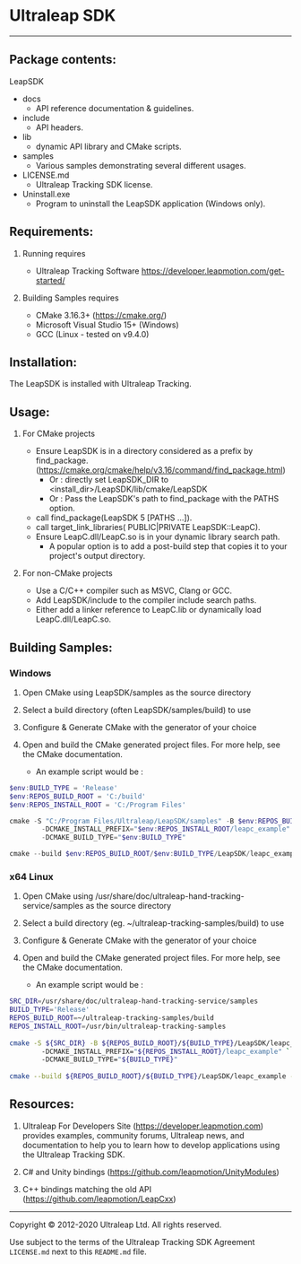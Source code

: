 # Ultraleap SDK

--------------------------------------------------------------------------------

## Package contents:

LeapSDK
- docs
	* API reference documentation & guidelines.
- include
	* API headers.
- lib
	* dynamic API library and CMake scripts.
- samples
	* Various samples demonstrating several different usages.
- LICENSE.md
	* Ultraleap Tracking SDK license.
- Uninstall.exe
	* Program to uninstall the LeapSDK application (Windows only).

## Requirements:

1. Running requires
    * Ultraleap Tracking Software https://developer.leapmotion.com/get-started/

2. Building Samples requires
    * CMake 3.16.3+ (https://cmake.org/)
    * Microsoft Visual Studio 15+ (Windows)
    * GCC (Linux - tested on v9.4.0)

## Installation:

The LeapSDK is installed with Ultraleap Tracking.

## Usage:

1. For CMake projects
    * Ensure LeapSDK is in a directory considered as a prefix by find_package.
        (https://cmake.org/cmake/help/v3.16/command/find_package.html)
        * Or : directly set LeapSDK_DIR to <install_dir>/LeapSDK/lib/cmake/LeapSDK
        * Or : Pass the LeapSDK's path to find_package with the PATHS option.
    * call find_package(LeapSDK 5 [PATHS ...]).
    * call target_link_libraries(<your project> PUBLIC|PRIVATE LeapSDK::LeapC).
    * Ensure LeapC.dll/LeapC.so is in your dynamic library search path.
        * A popular option is to add a post-build step that copies it to your project's output directory.

2. For non-CMake projects
    * Use a C/C++ compiler such as MSVC, Clang or GCC.
    * Add LeapSDK/include to the compiler include search paths.
    * Either add a linker reference to LeapC.lib or dynamically load LeapC.dll/LeapC.so.

## Building Samples:

### Windows

1. Open CMake using LeapSDK/samples as the source directory

2. Select a build directory (often LeapSDK/samples/build) to use

3. Configure & Generate CMake with the generator of your choice

4. Open and build the CMake generated project files. For more help, see the CMake documentation.
    * An example script would be :
```powershell
$env:BUILD_TYPE = 'Release'
$env:REPOS_BUILD_ROOT = 'C:/build'
$env:REPOS_INSTALL_ROOT = 'C:/Program Files'

cmake -S "C:/Program Files/Ultraleap/LeapSDK/samples" -B $env:REPOS_BUILD_ROOT/$env:BUILD_TYPE/LeapSDK/leapc_example `
		-DCMAKE_INSTALL_PREFIX="$env:REPOS_INSTALL_ROOT/leapc_example" `
		-DCMAKE_BUILD_TYPE="$env:BUILD_TYPE"

cmake --build $env:REPOS_BUILD_ROOT/$env:BUILD_TYPE/LeapSDK/leapc_example -j --config $env:BUILD_TYPE
```

### x64 Linux

1. Open CMake using /usr/share/doc/ultraleap-hand-tracking-service/samples as the source directory    
    
2. Select a build directory (eg. ~/ultraleap-tracking-samples/build) to use    
    
3. Configure & Generate CMake with the generator of your choice

4. Open and build the CMake generated project files. For more help, see the CMake documentation.
    * An example script would be :    
```bash    
SRC_DIR=/usr/share/doc/ultraleap-hand-tracking-service/samples    
BUILD_TYPE='Release'    
REPOS_BUILD_ROOT=~/ultraleap-tracking-samples/build     
REPOS_INSTALL_ROOT=/usr/bin/ultraleap-tracking-samples    
    
cmake -S ${SRC_DIR} -B ${REPOS_BUILD_ROOT}/${BUILD_TYPE}/LeapSDK/leapc_example `       
        -DCMAKE_INSTALL_PREFIX="${REPOS_INSTALL_ROOT}/leapc_example" `    
        -DCMAKE_BUILD_TYPE="${BUILD_TYPE}"    
    
cmake --build ${REPOS_BUILD_ROOT}/${BUILD_TYPE}/LeapSDK/leapc_example -j --config ${BUILD_TYPE}    
``` 

## Resources:

1. Ultraleap For Developers Site (https://developer.leapmotion.com)
     provides examples, community forums, Ultraleap news, and documentation
     to help you to learn how to develop applications using the Ultraleap Tracking
     SDK.

2. C# and Unity bindings (https://github.com/leapmotion/UnityModules)

3. C++ bindings matching the old API (https://github.com/leapmotion/LeapCxx)

--------------------------------------------------------------------------------

Copyright © 2012-2020 Ultraleap Ltd. All rights reserved.

Use subject to the terms of the Ultraleap Tracking SDK Agreement `LICENSE.md` next to this `README.md` file.
